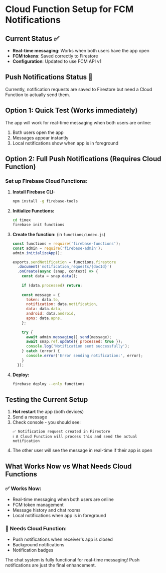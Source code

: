 # Cloud Function Setup for FCM Notifications

## Current Status ✅
- **Real-time messaging**: Works when both users have the app open
- **FCM tokens**: Saved correctly to Firestore
- **Configuration**: Updated to use FCM API v1

## Push Notifications Status 🔄
Currently, notification requests are saved to Firestore but need a Cloud Function to actually send them.

## Option 1: Quick Test (Works immediately)
The app will work for real-time messaging when both users are online:
1. Both users open the app
2. Messages appear instantly
3. Local notifications show when app is in foreground

## Option 2: Full Push Notifications (Requires Cloud Function)

### Set up Firebase Cloud Functions:

1. **Install Firebase CLI:**
   ```bash
   npm install -g firebase-tools
   ```

2. **Initialize Functions:**
   ```bash
   cd timex
   firebase init functions
   ```

3. **Create the function:** (in `functions/index.js`)
   ```javascript
   const functions = require('firebase-functions');
   const admin = require('firebase-admin');
   admin.initializeApp();

   exports.sendNotification = functions.firestore
     .document('notification_requests/{docId}')
     .onCreate(async (snap, context) => {
       const data = snap.data();
       
       if (data.processed) return;
       
       const message = {
         token: data.to,
         notification: data.notification,
         data: data.data,
         android: data.android,
         apns: data.apns,
       };
       
       try {
         await admin.messaging().send(message);
         await snap.ref.update({ processed: true });
         console.log('Notification sent successfully');
       } catch (error) {
         console.error('Error sending notification:', error);
       }
     });
   ```

4. **Deploy:**
   ```bash
   firebase deploy --only functions
   ```

## Testing the Current Setup

1. **Hot restart** the app (both devices)
2. Send a message
3. Check console - you should see:
   ```
   ✅ Notification request created in Firestore
   ℹ️ A Cloud Function will process this and send the actual notification
   ```
4. The other user will see the message in real-time if their app is open

## What Works Now vs What Needs Cloud Functions

### ✅ Works Now:
- Real-time messaging when both users are online
- FCM token management
- Message history and chat rooms
- Local notifications when app is in foreground

### 🔄 Needs Cloud Function:
- Push notifications when receiver's app is closed
- Background notifications
- Notification badges

The chat system is fully functional for real-time messaging! Push notifications are just the final enhancement.
